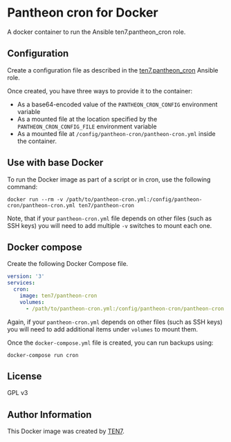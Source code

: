 # Pantheon cron for Docker

A docker container to run the Ansible ten7.pantheon_cron role.

## Configuration

Create a configuration file as described in the [ten7.pantheon_cron](https://github.com/ten7/pantheon-cron) Ansible role.

Once created, you have three ways to provide it to the container:
* As a base64-encoded value of the `PANTHEON_CRON_CONFIG` environment variable
* As a mounted file at the location specified by the `PANTHEON_CRON_CONFIG_FILE` environment variable
* As a mounted file at `/config/pantheon-cron/pantheon-cron.yml` inside the container.

## Use with base Docker

To run the Docker image as part of a script or in cron, use the following command:

```shell
docker run --rm -v /path/to/pantheon-cron.yml:/config/pantheon-cron/pantheon-cron.yml ten7/pantheon-cron
```

Note, that if your `pantheon-cron.yml` file depends on other files (such as SSH keys) you will need to add multiple `-v` switches to mount each one.

## Docker compose

Create the following Docker Compose file.

```yaml
version: '3'
services:
  cron:
    image: ten7/pantheon-cron
    volumes:
      - /path/to/pantheon-cron.yml:/config/pantheon-cron/pantheon-cron.yml
```

Again, if your `pantheon-cron.yml` depends on other files (such as SSH keys) you will need to add additional items under `volumes` to mount them.

Once the `docker-compose.yml` file is created, you can run backups using:

```shell
docker-compose run cron
```

## License

GPL v3

## Author Information

This Docker image was created by [TEN7](https://ten7.com/).

